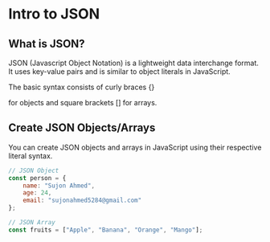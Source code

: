 # Intro to JSON

## What is JSON?
JSON (Javascript Object Notation) is a lightweight data interchange format. It uses key-value pairs and is similar to object literals in JavaScript.

The basic syntax consists of curly braces {}

for objects and square brackets [] for arrays.

## Create JSON Objects/Arrays 
You can create JSON objects and arrays in JavaScript using their respective literal syntax.

```js
// JSON Object
const person = {
    name: "Sujon Ahmed",
    age: 24,
    email: "sujonahmed5284@gmail.com"
};

// JSON Array
const fruits = ["Apple", "Banana", "Orange", "Mango"];
```